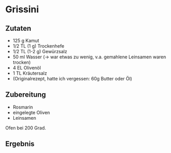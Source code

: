 # Grissini

## Zutaten

- 125 g Kamut
- 1/2 TL (1 g) Trockenhefe
- 1/2 TL (1-2 g) Gewürzsalz
- 50 ml Wasser (-> war etwas zu wenig, v.a. gemahlene Leinsamen waren trocken)
- 4 EL Olivenöl
- 1 TL Kräutersalz
- (Originalrezept, hatte ich vergessen: 60g Butter oder Öl)

## Zubereitung

- Rosmarin
- eingelegte Oliven
- Leinsamen

Ofen bei 200 Grad.
## Ergebnis
